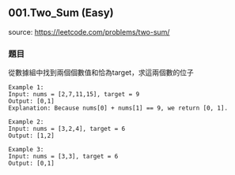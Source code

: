 ## 001.Two_Sum (Easy) 

source: https://leetcode.com/problems/two-sum/

### 題目

從數據組中找到兩個個數值和恰為target，求這兩個數的位子

```
Example 1:
Input: nums = [2,7,11,15], target = 9
Output: [0,1]
Explanation: Because nums[0] + nums[1] == 9, we return [0, 1].

Example 2:
Input: nums = [3,2,4], target = 6
Output: [1,2]

Example 3:
Input: nums = [3,3], target = 6
Output: [0,1]
```